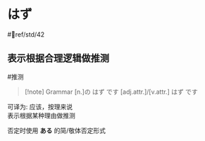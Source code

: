 # はず

 #📖ref/std/42

## 表示根据合理逻辑做推测  

 #推测  

> [!note] Grammar
> [n.]の はず です
> [adj.attr.]/[v.attr.] はず です

可译为: 应该，按理来说  
表示根据某种理由做推测  

否定时使用 **ある** 的简/敬体否定形式  
